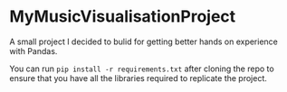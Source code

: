 # MyMusicVisualisationProject


A small project I decided to bulid for getting better hands on experience with Pandas.

You can run ```pip install -r requirements.txt``` after cloning the repo to ensure that you have all the libraries required to replicate the project.